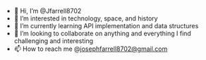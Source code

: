 - 👋 Hi, I’m @Jfarrell8702
- 👀 I’m interested in technology, space, and history
- 🌱 I’m currently learning API implementation and data structures
- 💞️ I’m looking to collaborate on anything and everything I find challenging and interesting
- 📫 How to reach me @josephfarrell8702@gmail.com

<!---
Jfarrell8702/Jfarrell8702 is a ✨ special ✨ repository because its `README.md` (this file) appears on your GitHub profile.
You can click the Preview link to take a look at your changes.
--->
